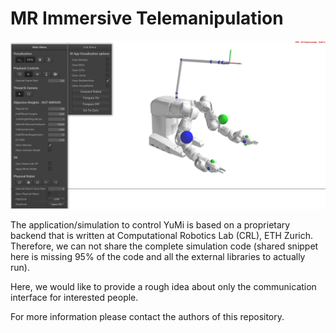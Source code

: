 # MR Immersive Telemanipulation

<p align="center">
  <img src="../misc/yumi-simulation-middleware.png" width="750">
</p>

The application/simulation to control YuMi is based on a proprietary backend that is written at Computational Robotics Lab (CRL), ETH Zurich. Therefore, we can not share the complete simulation code (shared snippet here is missing 95% of the code and all the external libraries to actually run). 

Here, we would like to provide a rough idea about only the communication interface for interested people.

For more information please contact the authors of this repository.
